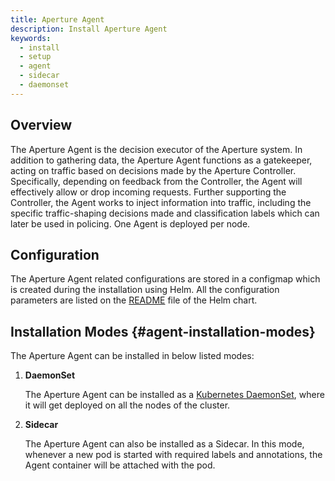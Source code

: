 ```yaml
---
title: Aperture Agent
description: Install Aperture Agent
keywords:
  - install
  - setup
  - agent
  - sidecar
  - daemonset
---
```


## Overview

The Aperture Agent is the decision executor of the Aperture system. In addition to gathering data, the
Aperture Agent functions as a gatekeeper, acting on traffic based on decisions
made by the Aperture Controller. Specifically, depending on feedback from the Controller,
the Agent will effectively allow or drop incoming requests. Further supporting
the Controller, the Agent works to inject information into traffic, including
the specific traffic-shaping decisions made and classification labels which can
later be used in policing. One Agent is deployed per node.

## Configuration

The Aperture Agent related configurations are stored in a configmap which is
created during the installation using Helm. All the configuration parameters are
listed on the
[README](https://artifacthub.io/packages/helm/aperture/aperture-operator#aperture-custom-resource-parameters)
file of the Helm chart.

## Installation Modes {#agent-installation-modes}

The Aperture Agent can be installed in below listed modes:

1. **DaemonSet**

   The Aperture Agent can be installed as a
   [Kubernetes DaemonSet](https://kubernetes.io/docs/concepts/workloads/controllers/daemonset/),
   where it will get deployed on all the nodes of the cluster.

2. **Sidecar**

   The Aperture Agent can also be installed as a Sidecar. In this mode, whenever a new pod is started
   with required labels and annotations, the Agent container will be attached with the pod.
